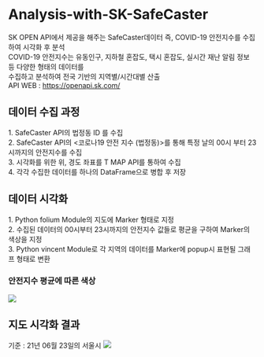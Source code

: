 # Analysis-with-SK-SafeCaster

SK OPEN API에서 제공을 해주는 SafeCaster데이터 즉, COVID-19 안전지수를 수집하여 시각화 후 분석 <br />
COVID-19 안전지수는 유동인구, 지하철 혼잡도, 택시 혼잡도, 실시간 재난 알림 정보 등 다양한 형태의 데이터를<br />
수집하고 분석하여 전국 기반의 지역별/시간대별 산출<br />
API WEB : https://openapi.sk.com/ 

<h2>데이터 수집 과정 </h2>
<p>
  1. SafeCaster API의 법정동 ID 를 수집<br />
  2. SafeCaster API의 <코로나19 안전 지수 (법정동)>를 통해 특정 날의 00시 부터 23시까지의 안전지수를 수집<br />
  3. 시각화를 위한 위, 경도 좌표를 T MAP API를 통하여 수집<br />
  4. 각각 수집한 데이터를 하나의 DataFrame으로 병합 후 저장
</p>
  
<h2> 데이터 시각화 </h2>
  1. Python folium Module의 지도에 Marker 형태로 지정<br />
  2. 수집된 데이터의 00시부터 23시까지의 안전지수 값들로 평균을 구하여 Marker의 색상을 지정<br />
  3. Python vincent Module로 각 지역의 데이터를 Marker에 popup시 표현될 그래프 형태로 변환<br />

<h3> 안전지수 평균에 따른 색상 </h3>
<img src='https://user-images.githubusercontent.com/68526662/123539737-0b433a00-d776-11eb-862e-8c45a77344f5.PNG'>

<h2> 지도 시각화 결과 </h2>
기준 : 21년 06월 23일의 서울시
<img src='https://user-images.githubusercontent.com/68526662/123539788-5e1cf180-d776-11eb-8cc4-34549a0225ac.PNG'>
